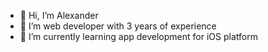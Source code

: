- 👋 Hi, I’m Alexander
- 👀 I’m web developer with 3 years of experience
- 🌱 I’m currently learning app development for iOS platform

<!---
alexandrbrown60/alexandrbrown60 is a ✨ special ✨ repository because its `README.md` (this file) appears on your GitHub profile.
You can click the Preview link to take a look at your changes.
--->
